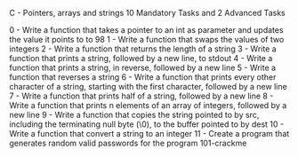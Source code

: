 C - Pointers, arrays and strings
10 Mandatory Tasks and 2 Advanced Tasks

0 - Write a function that takes a pointer to an int as parameter and updates the value it points to to 98
1 - Write a function that swaps the values of two integers
2 - Write a function that returns the length of a string
3 - Write a function that prints a string, followed by a new line, to stdout
4 - Write a function that prints a string, in reverse, followed by a new line
5 - Write a function that reverses a string
6 - Write a function that prints every other character of a string, starting with the first character, followed by a new line
7 - Write a function that prints half of a string, followed by a new line
8 - Write a function that prints n elements of an array of integers, followed by a new line
9 - Write a function that copies the string pointed to by src, including the terminating null byte (\0), to the buffer pointed to by dest
10 - Write a function that convert a string to an integer
11 - Create a program that generates random valid passwords for the program 101-crackme
